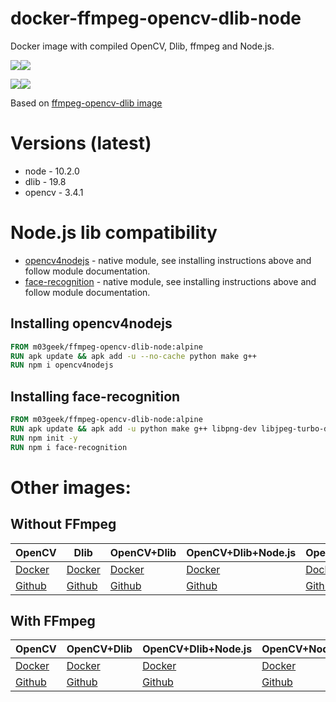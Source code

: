 # docker-ffmpeg-opencv-dlib-node

Docker image with compiled OpenCV, Dlib, ffmpeg and Node.js.

[![](https://images.microbadger.com/badges/version/m03geek/ffmpeg-opencv-dlib-node:alpine.svg)](https://microbadger.com/images/m03geek/ffmpeg-opencv-dlib-node:alpine "version")[![](https://images.microbadger.com/badges/image/m03geek/ffmpeg-opencv-dlib-node:alpine.svg)](https://microbadger.com/images/m03geek/ffmpeg-opencv-dlib-node:alpine "layers")

[![](https://images.microbadger.com/badges/version/m03geek/ffmpeg-opencv-dlib-node:stretch.svg)](https://microbadger.com/images/m03geek/ffmpeg-opencv-dlib-node:stretch "version")[![](https://images.microbadger.com/badges/image/m03geek/ffmpeg-opencv-dlib-node:stretch.svg)](https://microbadger.com/images/m03geek/ffmpeg-opencv-dlib-node:stretch "layers")

Based on [ffmpeg-opencv-dlib image](https://hub.docker.com/r/m03geek/ffmpeg-opencv-dlib/)

# Versions (latest)

* node - 10.2.0
* dlib - 19.8
* opencv - 3.4.1

# Node.js lib compatibility

* [opencv4nodejs](https://www.npmjs.com/package/opencv4nodejs) - native module, see installing instructions above and follow module documentation.
* [face-recognition](https://www.npmjs.com/package/face-recognition) - native module, see installing instructions above and follow module documentation.

## Installing opencv4nodejs

```Dockerfile
FROM m03geek/ffmpeg-opencv-dlib-node:alpine
RUN apk update && apk add -u --no-cache python make g++
RUN npm i opencv4nodejs
```

## Installing face-recognition

```Dockerfile
FROM m03geek/ffmpeg-opencv-dlib-node:alpine
RUN apk update && apk add -u python make g++ libpng-dev libjpeg-turbo-dev giflib-dev libx11-dev
RUN npm init -y
RUN npm i face-recognition
```

# Other images:

## Without FFmpeg

| OpenCV | Dlib | OpenCV+Dlib | OpenCV+Dlib+Node.js | OpenCV+Node.js | Dlib+Node.js |
|-|-|-|-|-|-|
| [Docker](https://hub.docker.com/r/m03geek/opencv/) | [Docker](https://hub.docker.com/r/m03geek/dlib/) | [Docker](https://hub.docker.com/r/m03geek/opencv-dlib/) | [Docker](https://hub.docker.com/r/m03geek/opencv-dlib-node/) | [Docker](https://hub.docker.com/r/m03geek/opencv-node/) | [Docker](https://hub.docker.com/r/m03geek/dlib-node/) |
| [Github](https://github.com/SkeLLLa/docker-opencv) | [Github](https://github.com/SkeLLLa/docker-dlib) | [Github](https://github.com/SkeLLLa/docker-opencv-dlib) | [Github](https://github.com/SkeLLLa/docker-opencv-dlib-node) | [Github](https://github.com/SkeLLLa/docker-opencv-node) | [Github](https://github.com/SkeLLLa/docker-dlib-node) |

## With FFmpeg

| OpenCV | OpenCV+Dlib | OpenCV+Dlib+Node.js | OpenCV+Node.js |
|-|-|-|-|
| [Docker](https://hub.docker.com/r/m03geek/ffmpeg-opencv/) | [Docker](https://hub.docker.com/r/m03geek/ffmpeg-opencv-dlib/) | [Docker](https://hub.docker.com/r/m03geek/ffmpeg-opencv-dlib-node/) | [Docker](https://hub.docker.com/r/m03geek/ffmpeg-opencv-dlib-node/) |
| [Github](https://github.com/SkeLLLa/docker-ffmpeg-opencv) | [Github](https://github.com/SkeLLLa/docker-ffmpeg-opencv) | [Github](https://github.com/SkeLLLa/docker-ffmpeg-opencv-dlib-node) | [Github](https://github.com/SkeLLLa/docker-ffmpeg-opencv-node) |